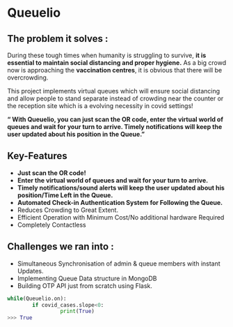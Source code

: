 # Queuelio


## The problem it solves :
During these tough times when humanity is struggling to survive, **it is essential to maintain social distancing and proper hygiene.** As a big crowd now is approaching the **vaccination centres**, it is obvious that there will be overcrowding.

This project implements virtual queues which will ensure social distancing and allow people to stand separate instead of crowding near the counter or the reception site which is a evolving necessity in covid settings!

**“ With Queuelio, you can just scan the OR code, enter the virtual world of queues and wait for your turn to arrive. Timely notifications will keep the user updated about his position in the Queue.”**

## Key-Features
- **Just scan the OR code!**
- **Enter the virtual world of queues and wait for your turn to arrive.** 
- **Timely notifications/sound alerts will keep the user updated about his position/Time Left in the Queue.**
- **Automated Check-in Authentication System for Following the Queue.**
- Reduces Crowding to Great Extent.
- Efficient Operation with Minimum Cost/No additional hardware Required
- Completely Contactless

## Challenges we ran into :
- Simultaneous Synchronisation of admin & queue members with instant Updates.
- Implementing Queue Data structure in MongoDB
- Building OTP API just from scratch using Flask.

```python
while(Queuelio.on):
        if covid_cases.slope<0:
                 print(True)
>>> True
```
